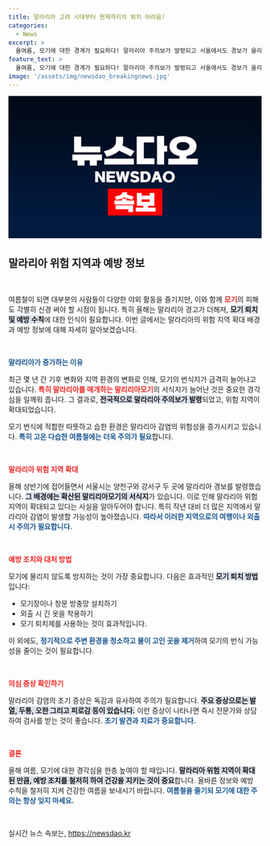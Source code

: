 ```yaml
---
title: 말라리아 고려 시대부터 현재까지의 퇴치 어려움!
categories:
  - News
excerpt: >
  올여름, 모기에 대한 경계가 필요하다! 말라리아 주의보가 발령되고 서울에서도 경보가 울리며 위험 지역이 지난 해보다 대폭 확대됐다. 과연 그 배경은 무엇인지, 크랩이 심층 분석했다! 클릭해 확인하세요!
feature_text: >
  올여름, 모기에 대한 경계가 필요하다! 말라리아 주의보가 발령되고 서울에서도 경보가 울리며 위험 지역이 지난 해보다 대폭 확대됐다. 과연 그 배경은 무엇인지, 크랩이 심층 분석했다! 클릭해 확인하세요!
image: '/assets/img/newsdao_breakingnews.jpg'
---
```


<p><img src="/assets/img/newsdao_breakingnews.jpg" alt="ontimetimes 속보" /></p>

<h2 data-ke-size="size26">말라리아 위험 지역과 예방 정보</h2>

<p data-ke-size="size16">&nbsp;</p>

<p>여름철이 되면 대부분의 사람들이 다양한 야외 활동을 즐기지만, 이와 함께 <b><span style="color: #ee2323;">모기</span></b>의 피해도 각별히 신경 써야 할 시점이 됩니다. 특히 올해는 말라리아 경고가 더해져, <b><span style="background-color: #21538527;">모기 퇴치 및 예방 수칙</span></b>에 대한 인식이 필요합니다. 이번 글에서는 말라리아의 위험 지역 확대 배경과 예방 정보에 대해 자세히 알아보겠습니다.</p>

<p data-ke-size="size16">&nbsp;</p>

<p><b><span style="color: #1a5490;">말라리아가 증가하는 이유</span></b></p>

<p>최근 몇 년 간 기후 변화와 지역 환경의 변화로 인해, 모기의 번식지가 급격히 늘어나고 있습니다. <b><span style="color: #ee2323;">특히 말라리아를 매개하는 말리리아모기</span></b>의 서식지가 늘어난 것은 중요한 경각심을 일깨워 줍니다. 그 결과로, <b><span style="background-color: #21538527;">전국적으로 말라리아 주의보가 발령</span></b>되었고, 위험 지역이 확대되었습니다. </p>

<p>모기 번식에 적합한 따뜻하고 습한 환경은 말라리아 감염의 위험성을 증가시키고 있습니다. <b><span style="color: #1a5490;">특히 고온 다습한 여름철에는 더욱 주의가 필요</span></b>합니다.</p>

<p data-ke-size="size16">&nbsp;</p>

<p><b><span style="color: #ee2323;">말라리아 위험 지역 확대</span></b></p>

<p>올해 상반기에 접어들면서 서울시는 양천구와 강서구 두 곳에 말라리아 경보를 발령했습니다. <b><span style="background-color: #21538527;">그 배경에는 확산된 말리리아모기의 서식지</span></b>가 있습니다. 이로 인해 말라리아 위험 지역이 확대되고 있다는 사실을 알아두어야 합니다. 특히 작년 대비 더 많은 지역에서 말라리아 감염이 발생할 가능성이 높아졌습니다. <b><span style="color: #1a5490;">따라서 이러한 지역으로의 여행이나 외출 시 주의가 필요합니다.</span></b></p>

<p data-ke-size="size16">&nbsp;</p>

<p><b><span style="color: #ee2323;">예방 조치와 대처 방법</span></b></p>

<p>모기에 물리지 않도록 방지하는 것이 가장 중요합니다. 다음은 효과적인 <b><span style="background-color: #21538527;">모기 퇴치 방법</span></b>입니다:</p>

<ul>
    <li>모기장이나 창문 방충망 설치하기</li>
    <li>외출 시 긴 옷을 착용하기</li>
    <li>모기 퇴치제를 사용하는 것이 효과적입니다.</li>
</ul>

<p>이 외에도, <b><span style="color: #1a5490;">정기적으로 주변 환경을 청소하고 물이 고인 곳을 제거</span></b>하여 모기의 번식 가능성을 줄이는 것이 필요합니다.</p>

<p data-ke-size="size16">&nbsp;</p>

<p><b><span style="color: #ee2323;">의심 증상 확인하기</span></b></p>

<p>말라리아 감염의 초기 증상은 독감과 유사하여 주의가 필요합니다. <b><span style="background-color: #21538527;">주요 증상으로는 발열, 두통, 오한 그리고 피로감 등이 있습니다.</span></b> 이런 증상이 나타나면 즉시 전문가와 상담하여 검사를 받는 것이 좋습니다. <b><span style="color: #1a5490;">조기 발견과 치료가 중요합니다.</span></b></p>

<p data-ke-size="size16">&nbsp;</p>

<p><b><span style="color: #ee2323;">결론</span></b></p>

<p>올해 여름, 모기에 대한 경각심을 한층 높여야 할 때입니다. <b><span style="background-color: #21538527;">말라리아 위험 지역이 확대된 만큼, 예방 조치를 철저히 하여 건강을 지키는 것이 중요</span></b>합니다. 올바른 정보와 예방 수칙을 철저히 지켜 건강한 여름을 보내시기 바랍니다. <b><span style="color: #1a5490;">여름철을 즐기되 모기에 대한 주의는 항상 잊지 마세요.</span></b></p>

<p data-ke-size="size16">&nbsp;</p>
실시간 뉴스 속보는, <a href="https://newsdao.kr" rel="dofollow">https://newsdao.kr</a>


